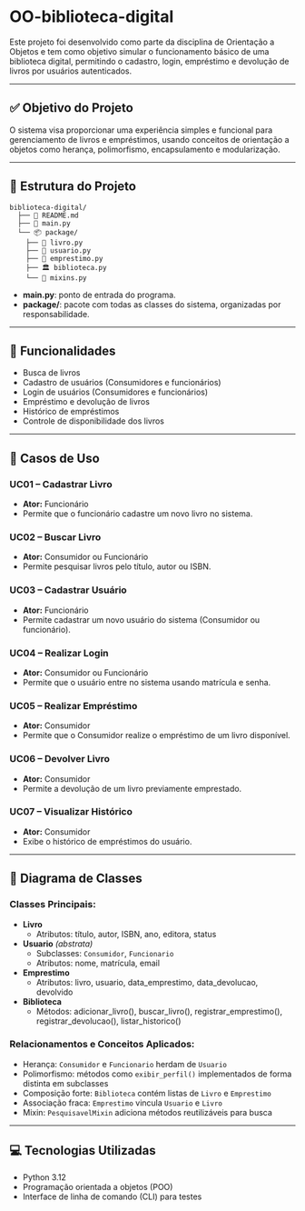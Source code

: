 # OO-biblioteca-digital
  Este projeto foi desenvolvido como parte da disciplina de Orientação a Objetos e tem como objetivo simular o funcionamento básico de uma biblioteca digital, permitindo o cadastro, login, empréstimo e devolução de livros por usuários autenticados.

---

## ✅ Objetivo do Projeto
  O sistema visa proporcionar uma experiência simples e funcional para gerenciamento de livros e empréstimos, usando conceitos de orientação a objetos como herança, polimorfismo, encapsulamento e modularização.

---

## 🧱 Estrutura do Projeto
```
biblioteca-digital/
  ├── 📄 README.md
  ├── 🧠 main.py
  └── 📦 package/
    ├── 📘 livro.py
    ├── 👤 usuario.py
    ├── 🔁 emprestimo.py
    ├── 🏛️ biblioteca.py
    └── 🧩 mixins.py
```

- **main.py**: ponto de entrada do programa.
- **package/**: pacote com todas as classes do sistema, organizadas por responsabilidade.

---

## 🧩 Funcionalidades

- Busca de livros
- Cadastro de usuários (Consumidores e funcionários)
- Login de usuários (Consumidores e funcionários)
- Empréstimo e devolução de livros
- Histórico de empréstimos
- Controle de disponibilidade dos livros

---

## 👥 Casos de Uso

### UC01 – Cadastrar Livro
- **Ator:** Funcionário
- Permite que o funcionário cadastre um novo livro no sistema.

### UC02 – Buscar Livro
- **Ator:** Consumidor ou Funcionário
- Permite pesquisar livros pelo título, autor ou ISBN.

### UC03 – Cadastrar Usuário
- **Ator:** Funcionário
- Permite cadastrar um novo usuário do sistema (Consumidor ou funcionário).

### UC04 – Realizar Login
- **Ator:** Consumidor ou Funcionário
- Permite que o usuário entre no sistema usando matrícula e senha.

### UC05 – Realizar Empréstimo
- **Ator:** Consumidor
- Permite que o Consumidor realize o empréstimo de um livro disponível.

### UC06 – Devolver Livro
- **Ator:** Consumidor
- Permite a devolução de um livro previamente emprestado.

### UC07 – Visualizar Histórico
- **Ator:** Consumidor
- Exibe o histórico de empréstimos do usuário.

---

## 📐 Diagrama de Classes

### Classes Principais:

- **Livro**
  - Atributos: título, autor, ISBN, ano, editora, status
- **Usuario** *(abstrata)*
  - Subclasses: `Consumidor`, `Funcionario`
  - Atributos: nome, matrícula, email
- **Emprestimo**
  - Atributos: livro, usuario, data_emprestimo, data_devolucao, devolvido
- **Biblioteca**
  - Métodos: adicionar_livro(), buscar_livro(), registrar_emprestimo(), registrar_devolucao(), listar_historico()

### Relacionamentos e Conceitos Aplicados:
- Herança: `Consumidor` e `Funcionario` herdam de `Usuario`
- Polimorfismo: métodos como `exibir_perfil()` implementados de forma distinta em subclasses
- Composição forte: `Biblioteca` contém listas de `Livro` e `Emprestimo`
- Associação fraca: `Emprestimo` vincula `Usuario` e `Livro`
- Mixin: `PesquisavelMixin` adiciona métodos reutilizáveis para busca

---

## 💻 Tecnologias Utilizadas

- Python 3.12
- Programação orientada a objetos (POO)
- Interface de linha de comando (CLI) para testes

